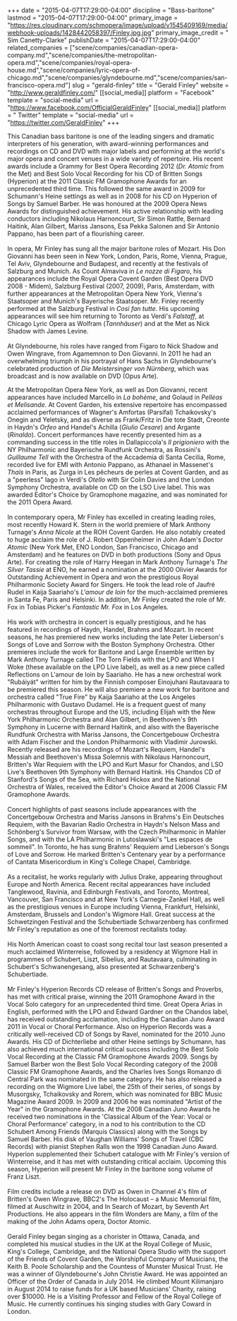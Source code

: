 +++
date = "2015-04-07T17:29:00-04:00"
discipline = "Bass-baritone"
lastmod = "2015-04-07T17:29:00-04:00"
primary_image = "https://res.cloudinary.com/schmopera/image/upload/v1545409169/media/webhook-uploads/1428442058397/Finley.jpg.jpg"
primary_image_credit = " Sim Canetty-Clarke"
publishDate = "2015-04-07T17:29:00-04:00"
related_companies = ["scene/companies/canadian-opera-company.md","scene/companies/the-metropolitan-opera.md","scene/companies/royal-opera-house.md","scene/companies/lyric-opera-of-chicago.md","scene/companies/glyndebourne.md","scene/companies/san-francisco-opera.md"]
slug = "gerald-finley"
title = "Gerald Finley"
website = "http://www.geraldfinley.com/"
[[social_media]]
platform = "Facebook"
template = "social-media"
url = "https://www.facebook.com/OfficialGeraldFinley"
[[social_media]]
platform = " Twitter"
template = "social-media"
url = "https://twitter.com/GeraldFinley"
+++

<p>
	This Canadian bass baritone is one of the leading singers and dramatic interpreters of his generation, with award-winning performances and recordings on CD and DVD with major labels and performing at the world's major opera and concert venues in a wide variety of repertoire. His recent awards include a Grammy for Best Opera Recording 2012 (<em>Dr. Atomic</em> from the Met) and Best Solo Vocal Recording for his CD of Britten Songs (Hyperion) at the 2011 Classic FM Gramophone Awards for an unprecedented third time. This followed the same award in 2009 for Schumann's Heine settings as well as in 2008 for his CD on Hyperion of Songs by Samuel Barber. He was honoured at the 2009 Opera News Awards for distinguished achievement. His active relationship with leading conductors including Nikolaus Harnoncourt, Sir Simon Rattle, Bernard Haitink, Alan Gilbert, Mariss Jansons, Esa Pekka Salonen and Sir Antonio Pappano, has been part of a flourishing career.<br>
	<br>
	In opera, Mr Finley has sung all the major baritone roles of Mozart. His Don Giovanni has been seen in New York, London, Paris, Rome, Vienna, Prague, Tel Aviv, Glyndebourne and Budapest, and recently at the festivals of Salzburg and Munich. As Count Almaviva in <em>Le nozze di Figaro</em>, his appearances include the Royal Opera Covent Garden (Best Opera DVD 2008 - Midem), Salzburg Festival (2007, 2009), Paris, Amsterdam, with further appearances at the Metropolitan Opera New York, Vienna's Staatsoper and Munich's Bayerische Staatsoper. Mr. Finley recently performed at the Salzburg Festival in <em>Cosi fan tutte</em>. His upcoming appearances will see him returning to Toronto as Verdi's <em>Falstaff</em>, at Chicago Lyric Opera as Wolfram (<em>Tannhäuser</em>) and at the Met as Nick Shadow with James Levine.<br>
	<br>
	At Glyndebourne, his roles have ranged from Figaro to Nick Shadow and Owen Wingrave, from Agamemnon to Don Giovanni. In 2011 he had an overwhelming triumph in his portrayal of Hans Sachs in Glyndebourne's celebrated production of <em>Die Meistersinger von Nürnberg</em>, which was broadcast and is now available on DVD (Opus Arte).
</p>
<p>
	At the Metropolitan Opera New York, as well as Don Giovanni, recent appearances have included Marcello in <em>La bohème</em>, and Golaud in <em>Pelléas et Melisande</em>. At Covent Garden, his extensive repertoire has encompassed acclaimed performances of Wagner's Amfortas (Parsifal) Tchaikovsky's Onegin and Yeletsky, and as diverse as Frank/Fritz in Die tote Stadt, Creonte in Haydn's <em>Orfeo</em> and Handel's Achilla (<em>Giulio Cesare</em>) and Argante (<em>Rinaldo</em>). Concert performances have recently presented him as a commanding success in the title roles in Dallapiccola's <em>Il prigioniero</em> with the NY Philharmonic and Bayerische Rundfunk Orchestra, as Rossini's <em>Guillaume Tell</em> with the Orchestra of the Accademia di Santa Cecilia, Rome, recorded live for EMI with Antonio Pappano, as Athanael in Massenet's <em>Thaïs</em> in Paris, as Zurga in Les pêcheurs de perles at Covent Garden, and as a "peerless" Iago in Verdi's <em>Otello</em> with Sir Colin Davies and the London Symphony Orchestra, available on CD on the LSO Live label. This was awarded Editor's Choice by Gramophone magazine, and was nominated for the 2011 Opera Award.<br>
	<br>
	In contemporary opera, Mr Finley has excelled in creating leading roles, most recently Howard K. Stern in the world premiere of Mark Anthony Turnage's <em>Anna Nicole</em> at the ROH Covent Garden. He also notably created to huge acclaim the role of J. Robert Oppenheimer in John Adam's <em>Doctor Atomic</em> (New York Met, ENO London, San Francisco, Chicago and Amsterdam) and he features on DVD in both productions (Sony and Opus Arte). For creating the role of Harry Heegan in Mark Anthony Turnage's <em>The Silver Tassie</em> at ENO, he earned a nomination at the 2000 Olivier Awards for Outstanding Achievement in Opera and won the prestigious Royal Philharmonic Society Award for Singers. He took the lead role of Jaufré Rudel in Kaija Saariaho's <em>L'amour de loin</em> for the much-acclaimed premieres in Santa Fe, Paris and Helsinki. In addition, Mr Finley created the role of Mr. Fox in Tobias Picker's <em>Fantastic Mr. Fox</em> in Los Angeles. <br>
	<br>
	His work with orchestra in concert is equally prestigious, and he has featured in recordings of Haydn, Handel, Brahms and Mozart. In recent seasons, he has premiered new works including the late Peter Lieberson's Songs of Love and Sorrow with the Boston Symphony Orchestra. Other premieres include the work for Baritone and Large Ensemble written by Mark Anthony Turnage called The Torn Fields with the LPO and When I Woke (these available on the LPO Live label), as well as a new piece called Reflections on L'amour de loin by Saariaho. He has a new orchestral work "Rubáiyát" written for him by the Finnish composer Einojuhani Rautavaara to be premiered this season. He will also premiere a new work for baritone and orchestra called "True Fire" by Kaija Saariaho at the Los Angeles Philharmonic with Gustavo Dudamel. He is a frequent guest of many orchestras throughout Europe and the US, including Elijah with the New York Philharmonic Orchestra and Alan Gilbert, in Beethoven's 9th Symphony in Lucerne with Bernard Haitink, and also with the Bayerische Rundfunk Orchestra with Mariss Jansons, the Concertgebouw Orchestra with Adam Fischer and the London Philharmonic with Vladimir Jurowski. Recently released are his recordings of Mozart's Requiem, Handel's Messiah and Beethoven's Missa Solemnis with Nikolaus Harnoncourt, Britten's War Requiem with the LPO and Kurt Masur for Chandos, and LSO Live's Beethoven 9th Symphony with Bernard Haitink. His Chandos CD of Stanford's Songs of the Sea, with Richard Hickox and the National Orchestra of Wales, received the Editor's Choice Award at 2006 Classic FM Gramophone Awards.<br>
	<br>
	Concert highlights of past seasons include appearances with the Concertgebouw Orchestra and Mariss Jansons in Brahms's Ein Deutsches Requiem, with the Bavarian Radio Orchestra in Haydn's Nelson Mass and Schönberg's Survivor from Warsaw, with the Czech Philharmonic in Mahler Songs, and with the LA Philharmonic in Lutoslawski's "Les espaces de sommeil". In Toronto, he has sung Brahms' Requiem amd Lieberson's Songs of Love and Sorrow. He marked Britten's Centenary year by a performance of Cantata Misericordium in King's College Chapel, Cambridge.<br>
	<br>
	As a recitalist, he works regularly with Julius Drake, appearing throughout Europe and North America. Recent recital appearances have included Tanglewood, Ravinia, and Edinburgh Festivals, and Toronto, Montreal, Vancouver, San Francisco and at New York's Carnegie-Zankel Hall, as well as the prestigious venues in Europe including Vienna, Frankfurt, Helsinki, Amsterdam, Brussels and London's Wigmore Hall. Great success at the Schwetzingen Festival and the Schubertiade Schwarzenberg has confirmed Mr Finley's reputation as one of the foremost recitalists today. <br>
	<br>
	His North American coast to coast song recital tour last season presented a much acclaimed Winterreise, followed by a residency at Wigmore Hall in programmes of Schubert, Liszt, Sibelius, and Rautavaara, culminating in Schubert's Schwanengesang, also presented at Schwarzenberg's Schubertiade.<br>
	<br>
	Mr Finley's Hyperion Records CD release of Britten's Songs and Proverbs, has met with critical praise, winning the 2011 Gramophone Award in the Vocal Solo category for an unprecedented third time. Great Opera Arias in English, performed with the LPO and Edward Gardner on the Chandos label, has received outstanding acclamation, including the Canadian Juno Award 2011 in Vocal or Choral Performance. Also on Hyperion Records was a critically well-received CD of Songs by Ravel, nominated for the 2010 Juno Awards. His CD of Dichterliebe and other Heine settings by Schumann, has also achieved much international critical success including the Best Solo Vocal Recording at the Classic FM Gramophone Awards 2009. Songs by Samuel Barber won the Best Solo Vocal Recording category of the 2008 Classic FM Gramophone Awards, and the Charles Ives Songs Romanzo di Central Park was nominated in the same category. He has also released a recording on the Wigmore Live label, the 25th of their series, of songs by Musorgsky, Tchaikovsky and Rorem, which was nominated for BBC Music Magazine Award 2009. In 2009 and 2006 he was nominated "Artist of the Year" in the Gramophone Awards. At the 2008 Canadian Juno Awards he received two nominations in the 'Classical Album of the Year: Vocal or Choral Performance' category, in a nod to his contribution to the CD Schubert Among Friends (Marquis Classics) along with the Songs by Samuel Barber. His disk of Vaughan Williams' Songs of Travel (CBC Records) with pianist Stephen Ralls won the 1998 Canadian Juno Award. Hyperion supplemented their Schubert catalogue with Mr Finley's version of Winterreise, and it has met with outstanding critical acclaim. Upcoming this season, Hyperion will present Mr Finley in the baritone song volume of Franz Liszt.<br>
	<br>
	Film credits include a release on DVD as Owen in Channel 4's film of Britten's Owen Wingrave, BBC2's The Holocaust – a Music Memorial film, filmed at Auschwitz in 2004, and In Search of Mozart, by Seventh Art Productions. He also appears in the film Wonders are Many, a film of the making of the John Adams opera, Doctor Atomic.<br>
	<br>
	Gerald Finley began singing as a chorister in Ottawa, Canada, and completed his musical studies in the UK at the Royal College of Music, King's College, Cambridge, and the National Opera Studio with the support of the Friends of Covent Garden, the Worshipful Company of Musicians, the Keith B. Poole Scholarship and the Countess of Munster Musical Trust. He was a winner of Glyndebourne's John Christie Award. He was appointed an Officer of the Order of Canada in July 2014. He climbed Mount Kilimanjaro in August 2014 to raise funds for a UK based Musicians' Charity, raising over $10000. He is a Visiting Professor and Fellow of the Royal College of Music. He currently continues his singing studies with Gary Coward in London.
</p>
